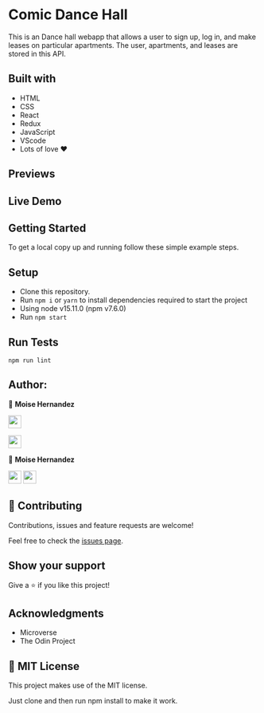 # Comic Dance Hall
This is an Dance hall webapp that allows a user to sign up, log in, and make leases on particular apartments. The user, apartments, and leases are stored in this API.


## Built with

- HTML
- CSS
- React
- Redux
- JavaScript
- VScode
- Lots of love :heart:


## Previews




## Live Demo


## Getting Started

To get a local copy up and running follow these simple example steps.

## Setup

- Clone this repository. 
- Run ``npm i`` or ``yarn`` to install dependencies required to start the project
- Using node v15.11.0 (npm v7.6.0) 
- Run ``npm start`` 

## Run Tests

```
npm run lint
```

## Author:

👤 **Moise Hernandez**

[<code><img height="26" src="https://cdn.iconscout.com/icon/free/png-256/github-153-675523.png"></code>](https://github.com/alexander16108)


[<code><img height="26" src="https://upload.wikimedia.org/wikipedia/sco/thumb/9/9f/Twitter_bird_logo_2012.svg/1200px-Twitter_bird_logo_2012.svg.png"></code>](https://linkedIn.com/codingrex)


👤 **Moise Hernandez**

[<code><img height="26" src="https://cdn.iconscout.com/icon/free/png-256/github-153-675523.png"></code>](https://github.com/mhdez6423)
[<code><img height="26" src="https://upload.wikimedia.org/wikipedia/sco/thumb/9/9f/Twitter_bird_logo_2012.svg/1200px-Twitter_bird_logo_2012.svg.png"></code>](https://twitter.com/mhdez6423)
 

## 🤝 Contributing
Contributions, issues and feature requests are welcome!

Feel free to check the [issues page](https://github.com/alexander16108/comic-dance-frontend-app/issues).

## Show your support

Give a ⭐️ if you like this project!

## Acknowledgments

- Microverse
- The Odin Project

## 📝 MIT License

This project makes use of the MIT license.

Just clone and then run npm install to make it work.